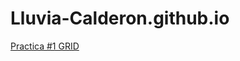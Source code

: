 # Lluvia-Calderon.github.io

<p>
<a href="https://Lluvia-Calderon.github.io/Practica1bootsrap.html">Practica #1 GRID</a> 
</p>
